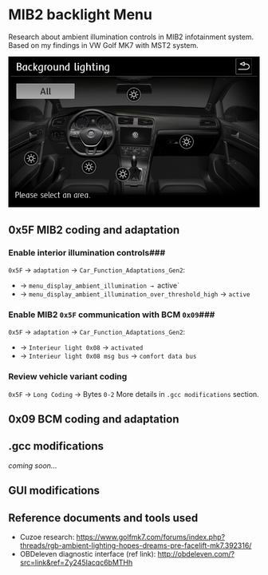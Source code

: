 # MIB2 backlight Menu
Research about ambient illumination controls in MIB2 infotainment system.
Based on my findings in VW Golf MK7 with MST2 system.

![VW Golf MK7 facelift Backlight menu with 5 zones](https://github.com/mrfixpl/mib2-backlight-menu/blob/main/pictures/VW-Golf-MK7-facelift_5-zones.png)

## 0x5F MIB2 coding and adaptation ##
### Enable interior illumination controls###
`0x5F` → `adaptation` → `Car_Function_Adaptations_Gen2`:
* → `menu_display_ambient_illumination → `active`
* → `menu_display_ambient_illumination_over_threshold_high` → `active`

### Enable MIB2 `0x5F` communication with BCM `0x09`###
`0x5F` → `adaptation` → `Car_Function_Adaptations_Gen2`:
* → `Interieur light 0x08` → `activated`
* → `Interieur light 0x08 msg bus` → `comfort data bus`

### Review vehicle variant coding ###
`0x5F` → `Long Coding` → Bytes `0-2`
More details in `.gcc modifications` section.

## 0x09 BCM coding and adaptation ##

## .gcc modifications ##
*coming soon...*

## GUI modifications ##

## Reference documents and tools used ##
* Cuzoe research: https://www.golfmk7.com/forums/index.php?threads/rgb-ambient-lighting-hopes-dreams-pre-facelift-mk7.392316/
* OBDeleven diagnostic interface (ref link): http://obdeleven.com/?src=link&ref=Zy245Iacqc6bMTHh
